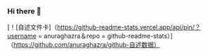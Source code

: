 ### Hi there 👋

<!--
**MiyaJ/MiyaJ** is a ✨ _special_ ✨ repository because its `README.md` (this file) appears on your GitHub profile.

Here are some ideas to get you started:

- 🔭 I’m currently working on ...
- 🌱 I’m currently learning ...
- 👯 I’m looking to collaborate on ...
- 🤔 I’m looking for help with ...
- 💬 Ask me about ...
- 📫 How to reach me: ...
- 😄 Pronouns: ...
- ⚡ Fun fact: ...
-->
[！[自述文件卡]（https://github-readme-stats.vercel.app/api/pin/？username = anuraghazra＆repo = github-readme-stats）]（https://github.com/anuraghazra/github-自述数据）
